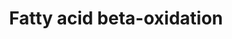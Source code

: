 ---
annotations:
- id: DOID:3146
  parent: genetic disease
  type: Disease Ontology
  value: lipid metabolism disorder
- id: PW:0000642
  parent: classic metabolic pathway
  type: Pathway Ontology
  value: fatty acid degradation pathway
- id: PW:0000058
  parent: classic metabolic pathway
  type: Pathway Ontology
  value: fatty acid metabolic pathway
- id: PW:0000738
  parent: classic metabolic pathway
  type: Pathway Ontology
  value: fatty acid beta degradation pathway
authors:
- Michiel
- Evelo
- MaintBot
- Susan
- Pahles
- FerryJagers
- AdrienDefay
- AlexanderPico
- Egonw
- Mkutmon
- DeSl
- Priyanka K
- Khanspers
- Licong
- Eweitz
description: Complete fatty acid beta-oxidation pathway for saturated and unsaturated
  fatty acids. Proteins on this pathway have targeted assays available via the [https://assays.cancer.gov/available_assays?wp_id=WP143
  CPTAC Assay Portal]
last-edited: 2021-05-07
organisms:
- Homo sapiens
redirect_from:
- /index.php/Pathway:WP143
- /instance/WP143
- /instance/WP143_rr116506
revision: r116506
schema-jsonld:
- '@context': https://schema.org/
  '@id': https://wikipathways.github.io/pathways/WP143.html
  '@type': Dataset
  creator:
    '@type': Organization
    name: WikiPathways
  description: Complete fatty acid beta-oxidation pathway for saturated and unsaturated
    fatty acids. Proteins on this pathway have targeted assays available via the [https://assays.cancer.gov/available_assays?wp_id=WP143
    CPTAC Assay Portal]
  keywords:
  - (S)-3-Hydroxybutanoyl-CoA
  - (S)-3-Hydroxydecanoyl-CoA
  - (S)-3-Hydroxyhexadecanoyl-CoA
  - (S)-3-Hydroxyoctanoyl-CoA
  - (S)-3-Hydroxytetradecanoyl-CoA
  - 2-trans-4-cis-decadienoyl-CoA
  - 2-trans-dodecenoyl-CoA
  - 3-Oxo-octanoyl-CoA
  - 3-Oxododexanoyl-CoA
  - 3-Oxohexanoyl-CoA
  - 3-Oxopalmitoyl-CoA
  - 3-trans-decenoyl-CoA
  - ACADL
  - ACADM
  - ACADS
  - ACADVL
  - ACAS2
  - ACAT1
  - ACSL1
  - ACSL3
  - ACSL4
  - ACSL5
  - ACSL6
  - Acetoacetyl-CoA
  - Acetyl-CoA
  - Acyl-CoA
  - Butanoyl-CoA
  - CHKB
  - CPT1A
  - CPT1B
  - CPT2
  - CRAT
  - DCI
  - DECR1
  - DLD
  - Decanoyl-CoA
  - Dihydroxyacetone Phosphate
  - ECHS1
  - Fatty Acid
  - GCDH
  - GK
  - GK2
  - GPD2
  - Glutarate
  - Glutaryl-CoA
  - Glyceraldehyde-3-Phosphate
  - Glycerol
  - HADHA
  - HADHB
  - HADHSC
  - Hexanoyl-CoA
  - L-Glycerol-3-Phosphate
  - LIPC
  - LIPE
  - LIPF
  - LPL
  - Lauroyl-CoA
  - Linoleoyl-CoA
  - Myristoyl-CoA
  - PNPLA2
  - Palmitoyl-CoA
  - SLC25A20
  - TPI1
  - Trans-Dec-2-enoyl-CoA
  - Trans-Hex-2-enoyl-CoA
  - Trans-Oct-2-enoyl-CoA
  - Triacylglycerol
  - cis,cis-3,6-Dodecadienoyl-CoA
  - trans,cis-Lauro-2,6-dienoyl-CoA
  license: CC0
  name: Fatty acid beta-oxidation
seo: CreativeWork
title: Fatty acid beta-oxidation
wpid: WP143
---